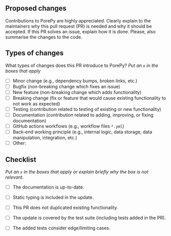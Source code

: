 ## Proposed changes

Contributions to PorePy are highly appreciated. Clearly explain to the maintainers why this pull request (PR) is needed and why it should be accepted. If this PR solves an issue, explain how it is done. Please, also summarise the changes to the code. 

## Types of changes

What types of changes does this PR introduce to PorePy?
_Put an `x` in the boxes that apply_

- [ ] Minor change (e.g., dependency bumps, broken links, etc.)
- [ ] Bugfix (non-breaking change which fixes an issue)
- [ ] New feature (non-breaking change which adds functionality)
- [ ] Breaking change (fix or feature that would cause existing functionality to not work as expected)
- [ ] Testing (contribution related to testing of existing or new functionality)
- [ ] Documentation (contribution related to adding, improving, or fixing documentation)
- [ ] GitHub actions workflows (e.g., workflow files `*.yml`)
- [ ] Back-end working principle (e.g., internal logic, data storage, data manipulation, integration, etc.)
- [ ] Other: 

## Checklist

_Put an `x` in the boxes that apply or explain briefly why the box is not relevant._

- [ ] The documentation is up-to-date.	
- [ ] Static typing is included in the update.
- [ ] This PR does not duplicated existing functionality.
- [ ] The update is covered by the test suite (including tests added in the PR).
- [ ] The added tests consider edge/limiting cases.


